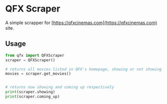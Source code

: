 # QFX Scraper

A simple scrapper for [https://qfxcinemas.com](https://qfxcinemas.com) site.


## Usage

```python
from qfx import QFXScraper
scraper = QFXScraper()

# returns all movies listed in QFX's homepage, showing or not showing
movies = scraper.get_movies()


# returns now showing and coming up respectively
print(scraper.showing)
print(scraper.coming_up)
